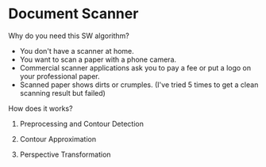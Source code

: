 # Document Scanner
Why do you need this SW algorithm?
- You don't have a scanner at home.
- You want to scan a paper with a phone camera.
- Commercial scanner applications ask you to pay a fee or put a logo on your professional paper.
- Scanned paper shows dirts or crumples. (I've tried 5 times to get a clean scanning result but failed)

How does it works?
1. Preprocessing and Contour Detection

2. Contour Approximation

3. Perspective Transformation
